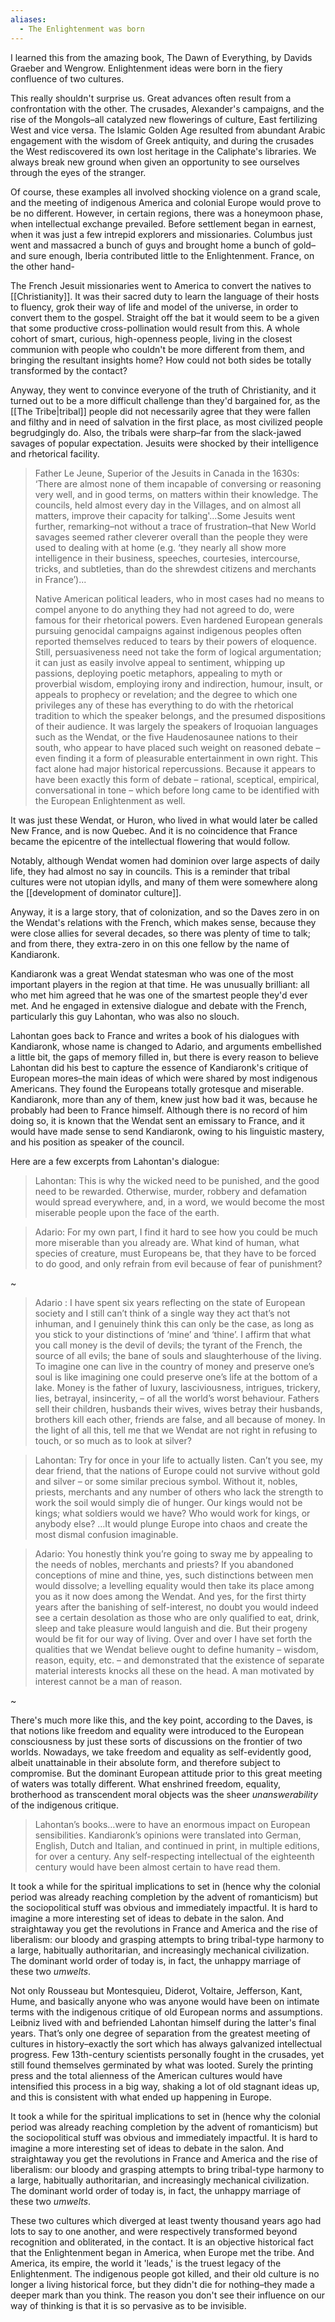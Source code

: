 ```yaml
---
aliases:
  - The Enlightenment was born
---
```

I learned this from the amazing book, The Dawn of Everything, by Davids Graeber and Wengrow. Enlightenment ideas were born in the fiery confluence of two cultures. 

This really shouldn't surprise us. Great advances often result from a confrontation with the other. The crusades, Alexander's campaigns, and the rise of the Mongols–all catalyzed new flowerings of culture, East fertilizing West and vice versa. The Islamic Golden Age resulted from abundant Arabic engagement with the wisdom of Greek antiquity, and during the crusades the West rediscovered its own lost heritage in the Caliphate's libraries. We always break new ground when given an opportunity to see ourselves through the eyes of the stranger.

Of course, these examples all involved shocking violence on a grand scale, and the meeting of indigenous America and colonial Europe would prove to be no different. However, in certain regions, there was a honeymoon phase, when intellectual exchange prevailed. Before settlement began in earnest, when it was just a few intrepid explorers and missionaries. Columbus just went and massacred a bunch of guys and brought home a bunch of gold–and sure enough, Iberia contributed little to the Enlightenment. France, on the other hand-

The French Jesuit missionaries went to America to convert the natives to [[Christianity]]. It was their sacred duty to learn the language of their hosts to fluency, grok their way of life and model of the universe, in order to convert them to the gospel. Straight off the bat it would seem to be a given that some productive cross-pollination would result from this. A whole cohort of smart, curious, high-openness people, living in the closest communion with people who couldn't be more different from them, and bringing the resultant insights home? How could not both sides be totally transformed by the contact?

Anyway, they went to convince everyone of the truth of Christianity, and it turned out to be a more difficult challenge than they'd bargained for, as the [[The Tribe|tribal]] people did not necessarily agree that they were fallen and filthy and in need of salvation in the first place, as most civilized people begrudgingly do. Also, the tribals were sharp–far from the slack-jawed savages of popular expectation. Jesuits were shocked by their intelligence and rhetorical facility.

> Father Le Jeune, Superior of the Jesuits in Canada in the 1630s: ‘There are almost none of them incapable of conversing or reasoning very well, and in good terms, on matters within their knowledge. The councils, held almost every day in the Villages, and on almost all matters, improve their capacity for talking'...Some Jesuits went further, remarking–not without a trace of frustration–that New World savages seemed rather cleverer overall than the people they were used to dealing with at home (e.g. ‘they nearly all show more intelligence in their business, speeches, courtesies, intercourse, tricks, and subtleties, than do the shrewdest citizens and merchants in France’)...
> 
> Native American political leaders, who in most cases had no means to compel anyone to do anything they had not agreed to do, were famous for their rhetorical powers. Even hardened European generals pursuing genocidal campaigns against indigenous peoples often reported themselves reduced to tears by their powers of eloquence. Still, persuasiveness need not take the form of logical argumentation; it can just as easily involve appeal to sentiment, whipping up passions, deploying poetic metaphors, appealing to myth or proverbial wisdom, employing irony and indirection, humour, insult, or appeals to prophecy or revelation; and the degree to which one privileges any of these has everything to do with the rhetorical tradition to which the speaker belongs, and the presumed dispositions of their audience. It was largely the speakers of Iroquoian languages such as the Wendat, or the five Haudenosaunee nations to their south, who appear to have placed such weight on reasoned debate – even finding it a form of pleasurable entertainment in own right. This fact alone had major historical repercussions. Because it appears to have been exactly this form of debate – rational, sceptical, empirical, conversational in tone – which before long came to be identified with the European Enlightenment as well.

It was just these Wendat, or Huron, who lived in what would later be called New France, and is now Quebec. And it is no coincidence that France became the epicentre of the intellectual flowering that would follow.

Notably, although Wendat women had dominion over large aspects of daily life, they had almost no say in councils. This is a reminder that tribal cultures were not utopian idylls, and many of them were somewhere along the [[development of dominator culture]].

Anyway, it is a large story, that of colonization, and so the Daves zero in on the Wendat's relations with the French, which makes sense, because they were close allies for several decades, so there was plenty of time to talk; and from there, they extra-zero in on this one fellow by the name of Kandiaronk.

Kandiaronk was a great Wendat statesman who was one of the most important players in the region at that time. He was unusually brilliant: all who met him agreed that he was one of the smartest people they'd ever met. And he engaged in extensive dialogue and debate with the French, particularly this guy Lahontan, who was also no slouch. 

Lahontan goes back to France and writes a book of his dialogues with Kandiaronk, whose name is changed to Adario, and arguments embellished a little bit, the gaps of memory filled in, but there is every reason to believe Lahontan did his best to capture the essence of Kandiaronk's critique of European mores–the main ideas of which were shared by most indigenous Americans. They found the Europeans totally grotesque and miserable. Kandiaronk, more than any of them, knew just how bad it was, because he probably had been to France himself. Although there is no record of him doing so, it is known that the Wendat sent an emissary to France, and it would have made sense to send Kandiaronk, owing to his linguistic mastery, and his position as speaker of the council. 

Here are a few excerpts from Lahontan's dialogue:

> Lahontan: This is why the wicked need to be punished, and the good need to be rewarded. Otherwise, murder, robbery and defamation would spread everywhere, and, in a word, we would become the most miserable people upon the face of the earth. 

> Adario: For my own part, I find it hard to see how you could be much more miserable than you already are. What kind of human, what species of creature, must Europeans be, that they have to be forced to do good, and only refrain from evil because of fear of punishment?

~

> Adario : I have spent six years reflecting on the state of European society and I still can’t think of a single way they act that’s not inhuman, and I genuinely think this can only be the case, as long as you stick to your distinctions of ‘mine’ and ‘thine’. I affirm that what you call money is the devil of devils; the tyrant of the French, the source of all evils; the bane of souls and slaughterhouse of the living. To imagine one can live in the country of money and preserve one’s soul is like imagining one could preserve one’s life at the bottom of a lake. Money is the father of luxury, lasciviousness, intrigues, trickery, lies, betrayal, insincerity, – of all the world’s worst behaviour. Fathers sell their children, husbands their wives, wives betray their husbands, brothers kill each other, friends are false, and all because of money. In the light of all this, tell me that we Wendat are not right in refusing to touch, or so much as to look at silver?

> Lahontan: Try for once in your life to actually listen. Can’t you see, my dear friend, that the nations of Europe could not survive without gold and silver – or some similar precious symbol. Without it, nobles, priests, merchants and any number of others who lack the strength to work the soil would simply die of hunger. Our kings would not be kings; what soldiers would we have? Who would work for kings, or anybody else? …It would plunge Europe into chaos and create the most dismal confusion imaginable.

> Adario: You honestly think you’re going to sway me by appealing to the needs of nobles, merchants and priests? If you abandoned conceptions of mine and thine, yes, such distinctions between men would dissolve; a levelling equality would then take its place among you as it now does among the Wendat. And yes, for the first thirty years after the banishing of self-interest, no doubt you would indeed see a certain desolation as those who are only qualified to eat, drink, sleep and take pleasure would languish and die. But their progeny would be fit for our way of living. Over and over I have set forth the qualities that we Wendat believe ought to define humanity – wisdom, reason, equity, etc. – and demonstrated that the existence of separate material interests knocks all these on the head. A man motivated by interest cannot be a man of reason.

~

There's much more like this, and the key point, according to the Daves, is that notions like freedom and equality were introduced to the European consciousness by just these sorts of discussions on the frontier of two worlds. Nowadays, we take freedom and equality as self-evidently good, albeit unattainable in their absolute form, and therefore subject to compromise. But the dominant European attitude prior to this great meeting of waters was totally different. What enshrined freedom, equality, brotherhood as transcendent moral objects was the sheer *unanswerability* of the indigenous critique. 

> Lahontan’s books…were to have an enormous impact on European sensibilities. Kandiaronk’s opinions were translated into German, English, Dutch and Italian, and continued in print, in multiple editions, for over a century. Any self-respecting intellectual of the eighteenth century would have been almost certain to have read them.

It took a while for the spiritual implications to set in (hence why the colonial period was already reaching completion by the advent of romanticism) but the sociopolitical stuff was obvious and immediately impactful. It is hard to imagine a more interesting set of ideas to debate in the salon. And straightaway you get the revolutions in France and America and the rise of liberalism: our bloody and grasping attempts to bring tribal-type harmony to a large, habitually authoritarian, and increasingly mechanical civilization. The dominant world order of today is, in fact, the unhappy marriage of these two *umwelts*.

Not only Rousseau but Montesquieu, Diderot, Voltaire, Jefferson, Kant, Hume, and basically anyone who was anyone would have been on intimate terms with the indigenous critique of old European norms and assumptions. Leibniz lived with and befriended Lahontan himself during the latter's final years. That’s only one degree of separation from the greatest meeting of cultures in history–exactly the sort which has always galvanized intellectual progress. Few 13th-century scientists personally fought in the crusades, yet still found themselves germinated by what was looted. Surely the printing press and the total alienness of the American cultures would have intensified this process in a big way, shaking a lot of old stagnant ideas up, and this is consistent with what ended up happening in Europe.

It took a while for the spiritual implications to set in (hence why the colonial period was already reaching completion by the advent of romanticism) but the sociopolitical stuff was obvious and immediately impactful. It is hard to imagine a more interesting set of ideas to debate in the salon. And straightaway you get the revolutions in France and America and the rise of liberalism: our bloody and grasping attempts to bring tribal-type harmony to a large, habitually authoritarian, and increasingly mechanical civilization. The dominant world order of today is, in fact, the unhappy marriage of these two *umwelts*.

These two cultures which diverged at least twenty thousand years ago had lots to say to one another, and were respectively transformed beyond recognition and obliterated, in the contact. It is an objective historical fact that the Enlightenment began in America, when Europe met the tribe. And America, its empire, the world it 'leads,' is the truest legacy of the Enlightenment. The indigenous people got killed, and their old culture is no longer a living historical force, but they didn't die for nothing–they made a deeper mark than you think. The reason you don't see their influence on our way of thinking is that it is so pervasive as to be invisible.